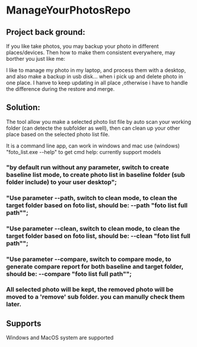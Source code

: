 # ManageYourPhotosRepo

## Project back ground:

If you like take photos, you may backup your photo in different places/devices. Then how to make them consistent everywhere, may borther you just like me:

I like to manage my photo in my laptop, and process them with a desktop, and also make a backup in usb disk... when i pick up and delete photo in one place.  I hanve to keep updating in all place ,otherwise i have to handle the difference during the restore and merge.


## Solution:
The tool allow you make a selected photo list file by auto scan your working folder (can detecte the subfolder as well), then can clean up your other place based on the selected photo list file.

It is a command line app, can work in windows and mac
use (windows) "foto_list.exe --help" to get cmd help:
currently support models
### "by default run without any parameter, switch to create baseline list mode, to create photo list in baseline folder (sub folder include) to your user desktop";
### "Use parameter --path, switch to clean mode, to clean the target folder based on foto list, should be: --path \"foto list full path\"";
### "Use parameter --clean, switch to clean mode, to clean the target folder based on foto list, should be: --clean \"foto list full path\"";
### "Use parameter --compare, switch to compare mode, to generate compare report for both baseline and target folder, should be: --compare \"foto list full path\"";


### All selected photo will be kept, the removed photo will be moved to a 'remove' sub folder. you can manully check them later.

## Supports
Windows and MacOS system are supported
